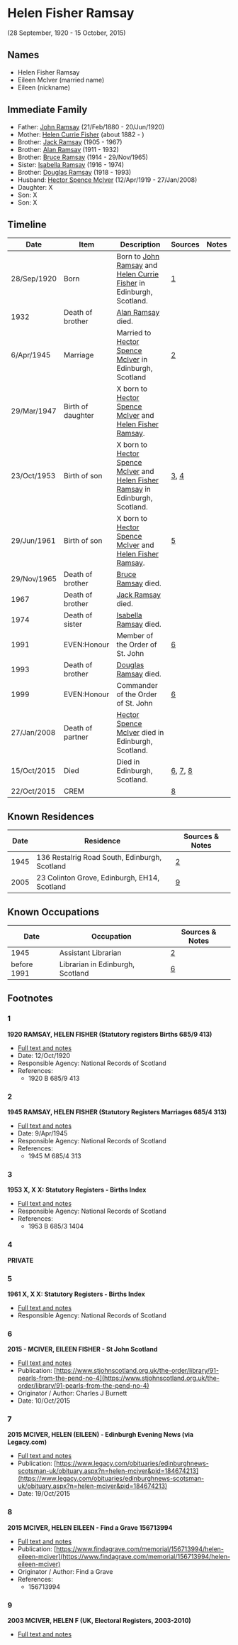 ﻿---
layout: person
subject_key: i34267190
permalink: /people/i34267190
---

# Helen Fisher Ramsay
(28 September, 1920 - 15 October, 2015)

## Names

* Helen Fisher Ramsay
* Eileen McIver (married name)
* Eileen (nickname)

## Immediate Family

* Father: [John Ramsay](./@64225415@-john-ramsay-b1880-2-21-d1920-6-20.md) (21/Feb/1880 - 20/Jun/1920)
* Mother: [Helen Currie Fisher](./@18426904@-helen-currie-fisher-b1882-d.md) (about 1882 - )
* Brother: [Jack Ramsay](./@55070438@-jack-ramsay-b1905-d1967.md) (1905 - 1967)
* Brother: [Alan Ramsay](./@62219744@-alan-ramsay-b1911-d1932.md) (1911 - 1932)
* Brother: [Bruce Ramsay](./@49046148@-bruce-ramsay-b1914-d1965-11-29.md) (1914 - 29/Nov/1965)
* Sister: [Isabella Ramsay](./@80504300@-isabella-ramsay-b1916-d1974.md) (1916 - 1974)
* Brother: [Douglas Ramsay](./@12977578@-douglas-ramsay-b1918-d1993.md) (1918 - 1993)
* Husband: [Hector Spence McIver](./@34334364@-hector-spence-mciver-b1919-4-12-d2008-1-27.md) (12/Apr/1919 - 27/Jan/2008)
* Daughter: X
* Son: X
* Son: X

## Timeline

Date | Item | Description | Sources | Notes
---|---|---|---|---
28/Sep/1920 | Born | Born to [John Ramsay](./@64225415@-john-ramsay-b1880-2-21-d1920-6-20.md) and [Helen Currie Fisher](./@18426904@-helen-currie-fisher-b1882-d.md) in Edinburgh, Scotland. | [1](#1) | 
1932 | Death of brother | [Alan Ramsay](./@62219744@-alan-ramsay-b1911-d1932.md) died. |  | 
6/Apr/1945 | Marriage | Married to [Hector Spence McIver](./@34334364@-hector-spence-mciver-b1919-4-12-d2008-1-27.md) in Edinburgh, Scotland | [2](#2) | 
29/Mar/1947 | Birth of daughter | X born to [Hector Spence McIver](./@34334364@-hector-spence-mciver-b1919-4-12-d2008-1-27.md) and [Helen Fisher Ramsay](./@34267190@-helen-fisher-ramsay-b1920-9-28-d2015-10-15.md). |  | 
23/Oct/1953 | Birth of son | X born to [Hector Spence McIver](./@34334364@-hector-spence-mciver-b1919-4-12-d2008-1-27.md) and [Helen Fisher Ramsay](./@34267190@-helen-fisher-ramsay-b1920-9-28-d2015-10-15.md) in Edinburgh, Scotland. | [3](#3), [4](#4) | 
29/Jun/1961 | Birth of son | X born to [Hector Spence McIver](./@34334364@-hector-spence-mciver-b1919-4-12-d2008-1-27.md) and [Helen Fisher Ramsay](./@34267190@-helen-fisher-ramsay-b1920-9-28-d2015-10-15.md). | [5](#5) | 
29/Nov/1965 | Death of brother | [Bruce Ramsay](./@49046148@-bruce-ramsay-b1914-d1965-11-29.md) died. |  | 
1967 | Death of brother | [Jack Ramsay](./@55070438@-jack-ramsay-b1905-d1967.md) died. |  | 
1974 | Death of sister | [Isabella Ramsay](./@80504300@-isabella-ramsay-b1916-d1974.md) died. |  | 
1991 | EVEN:Honour | Member of the Order of St. John | [6](#6) | 
1993 | Death of brother | [Douglas Ramsay](./@12977578@-douglas-ramsay-b1918-d1993.md) died. |  | 
1999 | EVEN:Honour | Commander of the Order of St. John | [6](#6) | 
27/Jan/2008 | Death of partner | [Hector Spence McIver](./@34334364@-hector-spence-mciver-b1919-4-12-d2008-1-27.md) died in Edinburgh, Scotland. |  | 
15/Oct/2015 | Died | Died in Edinburgh, Scotland. | [6](#6), [7](#7), [8](#8) | 
22/Oct/2015 | CREM |  | [8](#8) | 

## Known Residences

Date | Residence | Sources & Notes
---|---|---
1945 | 136 Restalrig Road South, Edinburgh, Scotland | [2](#2)
2005 | 23 Colinton Grove, Edinburgh, EH14, Scotland | [9](#9)

## Known Occupations

Date | Occupation | Sources & Notes
---|---|---
1945 | Assistant Librarian | [2](#2)
before 1991 | Librarian in Edinburgh, Scotland | [6](#6)

## Footnotes

### 1

**1920 RAMSAY, HELEN FISHER (Statutory registers Births 685/9 413)**

* [Full text and notes](../sources/@94342520@-1920-ramsay,-helen-fisher-statutory-registers-births-685-9-413-.md)
* Date: 12/Oct/1920
* Responsible Agency: National Records of Scotland
* References: 
  * 1920 B 685/9 413

### 2

**1945 RAMSAY, HELEN FISHER (Statutory Registers Marriages 685/4 313)**

* [Full text and notes](../sources/@23579852@-1945-ramsay,-helen-fisher-statutory-registers-marriages-685-4-313-.md)
* Date: 9/Apr/1945
* Responsible Agency: National Records of Scotland
* References: 
  * 1945 M 685/4 313

### 3

**1953 X, X X: Statutory Registers - Births Index**

* [Full text and notes](../sources/@17539604@-1953-mciver,-hector-ramsay-statutory-registers-births-index.md)
* Responsible Agency: National Records of Scotland
* References: 
  * 1953 B 685/3 1404

### 4

**PRIVATE**


### 5

**1961 X, X X: Statutory Registers - Births Index**

* [Full text and notes](../sources/@1731200@-1961-mciver,-euan-stewart-statutory-registers-births-index.md)
* Responsible Agency: National Records of Scotland

### 6

**2015 - MCIVER, EILEEN FISHER - St John Scotland**

* [Full text and notes](../sources/@53646957@-2015-mciver,-eileen-fisher-st-john-scotland.md)
* Publication: [https://www.stjohnscotland.org.uk/the-order/library/91-pearls-from-the-pend-no-4](https://www.stjohnscotland.org.uk/the-order/library/91-pearls-from-the-pend-no-4)
* Originator / Author: Charles J Burnett
* Date: 10/Oct/2015

### 7

**2015 MCIVER, HELEN (EILEEN) - Edinburgh Evening News (via Legacy.com)**

* [Full text and notes](../sources/@44478256@-2015-mciver,-helen-eileen-edinburgh-evening-news-via-legacy.com-.md)
* Publication: [https://www.legacy.com/obituaries/edinburghnews-scotsman-uk/obituary.aspx?n=helen-mciver&pid=184674213](https://www.legacy.com/obituaries/edinburghnews-scotsman-uk/obituary.aspx?n=helen-mciver&pid=184674213)
* Date: 19/Oct/2015

### 8

**2015 MCIVER, HELEN EILEEN - Find a Grave 156713994**

* [Full text and notes](../sources/@94842736@-2015-mciver,-helen-eileen-find-a-grave-156713994.md)
* Publication: [https://www.findagrave.com/memorial/156713994/helen-eileen-mciver](https://www.findagrave.com/memorial/156713994/helen-eileen-mciver)
* Originator / Author: Find a Grave
* References: 
  * 156713994

### 9

**2003 MCIVER, HELEN F (UK, Electoral Registers, 2003-2010)**

* [Full text and notes](../sources/@89724636@-2003-mciver,-helen-f-uk,-electoral-registers,-2003-2010-.md)

